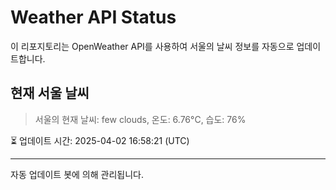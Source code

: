 
# Weather API Status

이 리포지토리는 OpenWeather API를 사용하여 서울의 날씨 정보를 자동으로 업데이트합니다.

## 현재 서울 날씨
> 서울의 현재 날씨: few clouds, 온도: 6.76°C, 습도: 76%

⏳ 업데이트 시간: 2025-04-02 16:58:21 (UTC)

---
자동 업데이트 봇에 의해 관리됩니다.

